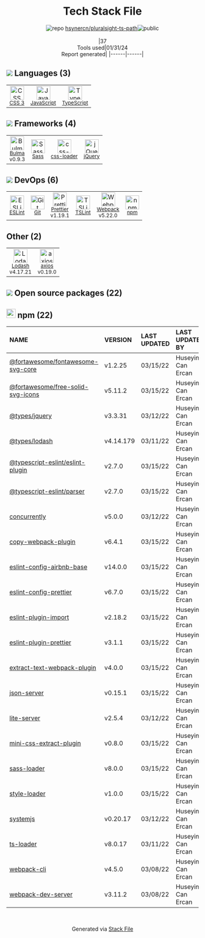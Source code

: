 <!--
&lt;--- Readme.md Snippet without images Start ---&gt;
## Tech Stack
hsynercn/pluralsight-ts-path is built on the following main stack:

- [jQuery](http://jquery.com/) – Javascript UI Libraries
- [Sass](http://sass-lang.com/) – CSS Pre-processors / Extensions
- [JavaScript](https://developer.mozilla.org/en-US/docs/Web/JavaScript) – Languages
- [TypeScript](http://www.typescriptlang.org) – Languages
- [Webpack](http://webpack.js.org) – JS Build Tools / JS Task Runners
- [Lodash](https://lodash.com) – Javascript Utilities & Libraries
- [ESLint](http://eslint.org/) – Code Review
- [Bulma](http://bulma.io/) – Front-End Frameworks
- [axios](https://github.com/mzabriskie/axios) – Javascript Utilities & Libraries
- [TSLint](https://github.com/palantir/tslint) – Code Review
- [Prettier](https://prettier.io/) – Code Review
- [css-loader](https://github.com/webpack-contrib/css-loader) – CSS Pre-processors / Extensions

Full tech stack [here](/techstack.md)

&lt;--- Readme.md Snippet without images End ---&gt;

&lt;--- Readme.md Snippet with images Start ---&gt;
## Tech Stack
hsynercn/pluralsight-ts-path is built on the following main stack:

- <img width='25' height='25' src='https://img.stackshare.io/service/1021/lxEKmMnB_400x400.jpg' alt='jQuery'/> [jQuery](http://jquery.com/) – Javascript UI Libraries
- <img width='25' height='25' src='https://img.stackshare.io/service/1171/jCR2zNJV.png' alt='Sass'/> [Sass](http://sass-lang.com/) – CSS Pre-processors / Extensions
- <img width='25' height='25' src='https://img.stackshare.io/service/1209/javascript.jpeg' alt='JavaScript'/> [JavaScript](https://developer.mozilla.org/en-US/docs/Web/JavaScript) – Languages
- <img width='25' height='25' src='https://img.stackshare.io/service/1612/bynNY5dJ.jpg' alt='TypeScript'/> [TypeScript](http://www.typescriptlang.org) – Languages
- <img width='25' height='25' src='https://img.stackshare.io/service/1682/IMG_4636.PNG' alt='Webpack'/> [Webpack](http://webpack.js.org) – JS Build Tools / JS Task Runners
- <img width='25' height='25' src='https://img.stackshare.io/service/2438/lodash.png' alt='Lodash'/> [Lodash](https://lodash.com) – Javascript Utilities & Libraries
- <img width='25' height='25' src='https://img.stackshare.io/service/3337/Q4L7Jncy.jpg' alt='ESLint'/> [ESLint](http://eslint.org/) – Code Review
- <img width='25' height='25' src='https://img.stackshare.io/service/5204/bulma-logo.png' alt='Bulma'/> [Bulma](http://bulma.io/) – Front-End Frameworks
- <img width='25' height='25' src='https://img.stackshare.io/no-img-open-source.png' alt='axios'/> [axios](https://github.com/mzabriskie/axios) – Javascript Utilities & Libraries
- <img width='25' height='25' src='https://img.stackshare.io/service/5561/303157.png' alt='TSLint'/> [TSLint](https://github.com/palantir/tslint) – Code Review
- <img width='25' height='25' src='https://img.stackshare.io/service/7035/default_66f265943abed56bcdbfca1c866a4261b1fbb063.jpg' alt='Prettier'/> [Prettier](https://prettier.io/) – Code Review
- <img width='25' height='25' src='https://img.stackshare.io/service/8074/default_d2b16fd6997fb2e164de645a34f9b8d5a880d999.png' alt='css-loader'/> [css-loader](https://github.com/webpack-contrib/css-loader) – CSS Pre-processors / Extensions

Full tech stack [here](/techstack.md)

&lt;--- Readme.md Snippet with images End ---&gt;
-->
<div align="center">

# Tech Stack File
![](https://img.stackshare.io/repo.svg "repo") [hsynercn/pluralsight-ts-path](https://github.com/hsynercn/pluralsight-ts-path)![](https://img.stackshare.io/public_badge.svg "public")
<br/><br/>
|37<br/>Tools used|01/31/24 <br/>Report generated|
|------|------|
</div>

## <img src='https://img.stackshare.io/languages.svg'/> Languages (3)
<table><tr>
  <td align='center'>
  <img width='36' height='36' src='https://img.stackshare.io/service/6727/css.png' alt='CSS 3'>
  <br>
  <sub><a href="https://developer.mozilla.org/en-US/docs/Web/CSS/CSS3">CSS 3</a></sub>
  <br>
  <sub></sub>
</td>

<td align='center'>
  <img width='36' height='36' src='https://img.stackshare.io/service/1209/javascript.jpeg' alt='JavaScript'>
  <br>
  <sub><a href="https://developer.mozilla.org/en-US/docs/Web/JavaScript">JavaScript</a></sub>
  <br>
  <sub></sub>
</td>

<td align='center'>
  <img width='36' height='36' src='https://img.stackshare.io/service/1612/bynNY5dJ.jpg' alt='TypeScript'>
  <br>
  <sub><a href="http://www.typescriptlang.org">TypeScript</a></sub>
  <br>
  <sub></sub>
</td>

</tr>
</table>

## <img src='https://img.stackshare.io/frameworks.svg'/> Frameworks (4)
<table><tr>
  <td align='center'>
  <img width='36' height='36' src='https://img.stackshare.io/service/5204/bulma-logo.png' alt='Bulma'>
  <br>
  <sub><a href="http://bulma.io/">Bulma</a></sub>
  <br>
  <sub>v0.9.3</sub>
</td>

<td align='center'>
  <img width='36' height='36' src='https://img.stackshare.io/service/1171/jCR2zNJV.png' alt='Sass'>
  <br>
  <sub><a href="http://sass-lang.com/">Sass</a></sub>
  <br>
  <sub></sub>
</td>

<td align='center'>
  <img width='36' height='36' src='https://img.stackshare.io/service/8074/default_d2b16fd6997fb2e164de645a34f9b8d5a880d999.png' alt='css-loader'>
  <br>
  <sub><a href="https://github.com/webpack-contrib/css-loader">css-loader</a></sub>
  <br>
  <sub></sub>
</td>

<td align='center'>
  <img width='36' height='36' src='https://img.stackshare.io/service/1021/lxEKmMnB_400x400.jpg' alt='jQuery'>
  <br>
  <sub><a href="http://jquery.com/">jQuery</a></sub>
  <br>
  <sub></sub>
</td>

</tr>
</table>

## <img src='https://img.stackshare.io/devops.svg'/> DevOps (6)
<table><tr>
  <td align='center'>
  <img width='36' height='36' src='https://img.stackshare.io/service/3337/Q4L7Jncy.jpg' alt='ESLint'>
  <br>
  <sub><a href="http://eslint.org/">ESLint</a></sub>
  <br>
  <sub></sub>
</td>

<td align='center'>
  <img width='36' height='36' src='https://img.stackshare.io/service/1046/git.png' alt='Git'>
  <br>
  <sub><a href="http://git-scm.com/">Git</a></sub>
  <br>
  <sub></sub>
</td>

<td align='center'>
  <img width='36' height='36' src='https://img.stackshare.io/service/7035/default_66f265943abed56bcdbfca1c866a4261b1fbb063.jpg' alt='Prettier'>
  <br>
  <sub><a href="https://prettier.io/">Prettier</a></sub>
  <br>
  <sub>v1.19.1</sub>
</td>

<td align='center'>
  <img width='36' height='36' src='https://img.stackshare.io/service/5561/303157.png' alt='TSLint'>
  <br>
  <sub><a href="https://github.com/palantir/tslint">TSLint</a></sub>
  <br>
  <sub></sub>
</td>

<td align='center'>
  <img width='36' height='36' src='https://img.stackshare.io/service/1682/IMG_4636.PNG' alt='Webpack'>
  <br>
  <sub><a href="http://webpack.js.org">Webpack</a></sub>
  <br>
  <sub>v5.22.0</sub>
</td>

<td align='center'>
  <img width='36' height='36' src='https://img.stackshare.io/service/1120/lejvzrnlpb308aftn31u.png' alt='npm'>
  <br>
  <sub><a href="https://www.npmjs.com/">npm</a></sub>
  <br>
  <sub></sub>
</td>

</tr>
</table>

## Other (2)
<table><tr>
  <td align='center'>
  <img width='36' height='36' src='https://img.stackshare.io/service/2438/lodash.png' alt='Lodash'>
  <br>
  <sub><a href="https://lodash.com">Lodash</a></sub>
  <br>
  <sub>v4.17.21</sub>
</td>

<td align='center'>
  <img width='36' height='36' src='https://img.stackshare.io/no-img-open-source.png' alt='axios'>
  <br>
  <sub><a href="https://github.com/mzabriskie/axios">axios</a></sub>
  <br>
  <sub>v0.19.0</sub>
</td>

</tr>
</table>


## <img src='https://img.stackshare.io/group.svg' /> Open source packages (22)</h2>

## <img width='24' height='24' src='https://img.stackshare.io/service/1120/lejvzrnlpb308aftn31u.png'/> npm (22)

|NAME|VERSION|LAST UPDATED|LAST UPDATED BY|LICENSE|VULNERABILITIES|
|:------|:------|:------|:------|:------|:------|
|[@fortawesome/fontawesome-svg-core](https://www.npmjs.com/@fortawesome/fontawesome-svg-core)|v1.2.25|03/15/22|Huseyin Can Ercan |MIT|N/A|
|[@fortawesome/free-solid-svg-icons](https://www.npmjs.com/@fortawesome/free-solid-svg-icons)|v5.11.2|03/15/22|Huseyin Can Ercan |CC-BY-4.0,MIT|N/A|
|[@types/jquery](https://www.npmjs.com/@types/jquery)|v3.3.31|03/12/22|Huseyin Can Ercan |MIT|N/A|
|[@types/lodash](https://www.npmjs.com/@types/lodash)|v4.14.179|03/11/22|Huseyin Can Ercan |MIT|N/A|
|[@typescript-eslint/eslint-plugin](https://www.npmjs.com/@typescript-eslint/eslint-plugin)|v2.7.0|03/15/22|Huseyin Can Ercan |MIT|N/A|
|[@typescript-eslint/parser](https://www.npmjs.com/@typescript-eslint/parser)|v2.7.0|03/15/22|Huseyin Can Ercan |BSD-2-Clause|N/A|
|[concurrently](https://www.npmjs.com/concurrently)|v5.0.0|03/12/22|Huseyin Can Ercan |MIT|N/A|
|[copy-webpack-plugin](https://www.npmjs.com/copy-webpack-plugin)|v6.4.1|03/15/22|Huseyin Can Ercan |MIT|N/A|
|[eslint-config-airbnb-base](https://www.npmjs.com/eslint-config-airbnb-base)|v14.0.0|03/15/22|Huseyin Can Ercan |MIT|N/A|
|[eslint-config-prettier](https://www.npmjs.com/eslint-config-prettier)|v6.7.0|03/15/22|Huseyin Can Ercan |MIT|N/A|
|[eslint-plugin-import](https://www.npmjs.com/eslint-plugin-import)|v2.18.2|03/15/22|Huseyin Can Ercan |MIT|N/A|
|[eslint-plugin-prettier](https://www.npmjs.com/eslint-plugin-prettier)|v3.1.1|03/15/22|Huseyin Can Ercan |MIT|N/A|
|[extract-text-webpack-plugin](https://www.npmjs.com/extract-text-webpack-plugin)|v4.0.0|03/15/22|Huseyin Can Ercan |MIT|N/A|
|[json-server](https://www.npmjs.com/json-server)|v0.15.1|03/15/22|Huseyin Can Ercan |MIT|N/A|
|[lite-server](https://www.npmjs.com/lite-server)|v2.5.4|03/12/22|Huseyin Can Ercan |MIT|[CVE-2022-25940](https://github.com/advisories/GHSA-89w7-5q45-r53w) (High)|
|[mini-css-extract-plugin](https://www.npmjs.com/mini-css-extract-plugin)|v0.8.0|03/15/22|Huseyin Can Ercan |MIT|N/A|
|[sass-loader](https://www.npmjs.com/sass-loader)|v8.0.0|03/15/22|Huseyin Can Ercan |MIT|N/A|
|[style-loader](https://www.npmjs.com/style-loader)|v1.0.0|03/15/22|Huseyin Can Ercan |MIT|N/A|
|[systemjs](https://www.npmjs.com/systemjs)|v0.20.17|03/12/22|Huseyin Can Ercan |MIT|N/A|
|[ts-loader](https://www.npmjs.com/ts-loader)|v8.0.17|03/11/22|Huseyin Can Ercan |MIT|N/A|
|[webpack-cli](https://www.npmjs.com/webpack-cli)|v4.5.0|03/08/22|Huseyin Can Ercan |MIT|N/A|
|[webpack-dev-server](https://www.npmjs.com/webpack-dev-server)|v3.11.2|03/08/22|Huseyin Can Ercan |MIT|N/A|

<br/>
<div align='center'>

Generated via [Stack File](https://github.com/marketplace/stack-file)
